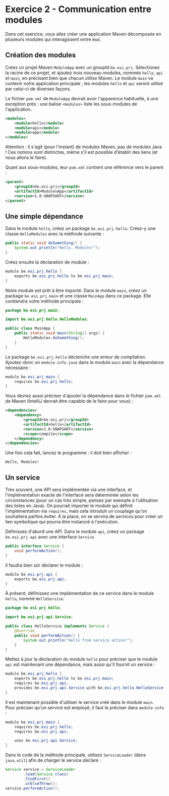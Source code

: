 # Exercice 2 - Communication entre modules

Dans cet exercice, vous allez créer une application Maven décomposée en plusieurs modules qui interagissent entre eux.

## Création des modules
Créez un projet Maven `ModuleApp` avec un groupId `be.esi.prj`. Sélectionez la racine de ce projet, et ajoutez trois nouveau modules, nommés `hello`, `api` et `main`, en précisant bien que chacun utilise Maven. Le module `main` va contenir notre application principale ; les modules `hello` et `api` seront utilisé par celui-ci de diverses façons.

Le fichier `pom.xml` de `ModuleApp` devrait avoir l'apparence habituelle, à une exception près : une balise `<modules>` liste les sous-modules de l'application.

```xml title="ModuleApp/pom.xml"
<modules>
    <module>hello</module>
    <module>api</module>
    <module>app</module>
</modules>
```

Attention : il s'agit (pour l'instant) de modules Maven, pas de modules Java ! Ces notions sont distinctes, même s'il est possible d'établir des liens (et nous allons le faire).

Quant aux sous-modules, leur `pom.xml` contient une référence vers le parent : 

```xml
<parent>
    <groupId>be.esi.prj</groupId>
    <artifactId>ModulesApp</artifactId>
    <version>1.0-SNAPSHOT</version>
</parent>
```

## Une simple dépendance

Dans le module `hello`, créez un package `be.esi.prj.hello`. Créez-y une classe `HelloModules` avec la méthode suivante :

```java
public static void doSomething() {
    System.out.println("Hello, Modules!");
}
```

Créez ensuite la déclaration de module :

```java showLineNumbers title="hello/src/main/java/module-info.java"
module be.esi.prj.hello {
    exports be.esi.prj.hello to be.esi.prj.main;
}
```

Notre module est prêt à être importé. Dans le module `main`, créez un package `be.esi.prj.main` et une classe `MainApp` dans ce package. Elle contiendra votre méthode principale :

```java showLineNumbers title="MainApp.java"
package be.esi.prj.main;

import be.esi.prj.hello.HelloModules;

public class MainApp {
    public static void main(String[] args) {
        HelloModules.doSomething();
    }
}
```

Le package `be.esi.prj.hello` déclenche une erreur de compilation. Ajoutez-donc un `module-info.java` dans le module `main` avec la dépendance nécessaire : 

```java showLineNumbers title="main/src/main/java/module-info.java"
module be.esi.prj.main {
    requires be.esi.prj.hello;
}
```

Vous devrez aussi préciser d'ajouter la dépendance dans le fichier `pom.xml` de Maven (IntelliJ devrait être capable de le faire pour vous) :

```xml title="main/pom.xml"
<dependencies>
    <dependency>
        <groupId>be.esi.prj</groupId>
        <artifactId>hello</artifactId>
        <version>1.0-SNAPSHOT</version>
        <scope>compile</scope>
    </dependency>
</dependencies>
```

Une fois cela fait, lancez le programme : il doit bien afficher :

```
Hello, Modules!
```

## Un service
Très souvent, une API sera implémentée via une interface, et l'implémentation exacte de l'interface sera déterminée selon les circonstances (pour un cas très simple, pensez par exemple à l'utilisation des listes en Java). On pourrait importer le module qui définit l'implémentation via `requires`, mais cela introduit un couplage qu'on souhaitera parfois éviter. À la place, on se servira de _services_ pour créer un lien symbolique qui pourra être instancié à l'exécution.

Définissez d'abord une API. Dans le module `api`, créez un package `be.esi.prj.api` avec une interface `Service`.

```java showLineNumbers title="Service.java"
public interface Service {
    void performAction();
}
```

Il faudra bien sûr déclarer le module :

```java showLineNumbers title="api/src/main/java/module-info.java"
module be.esi.prj.api {
    exports be.esi.prj.api;
}
```

À présent, définissez une implémentation de ce service dans le module `hello`, nommé `HelloService`.

```java showLineNumbers title="HelloService.java"
package be.esi.prj.hello;

import be.esi.prj.api.Service;

public class HelloService implements Service {
    @Override
    public void performAction() {
        System.out.println("Hello from service action!");
    }
}
```

Mettez à jour la déclaration du module `hello` pour préciser que le module `api` est maintenant une dépendance, mais aussi qu'il fournit un service :

```java showLineNumbers title="hello/src/main/java/module-info.java"
module be.esi.prj.hello {
    exports be.esi.prj.hello to be.esi.prj.main;
    requires be.esi.prj.api;
    provides be.esi.prj.api.Service with be.esi.prj.hello.HelloService;
}
```


Il est maintenant possible d'utiliser le service créé dans le module `main`. Pour préciser qu'un service est employé, il faut le préciser dans `module-info` : 

```java showLineNumbers title="main/src/main/java/module-info.java"
module be.esi.prj.main {
    requires be.esi.prj.hello;
    requires be.esi.prj.api;

    uses be.esi.prj.api.Service;
}
```

Dans le code de la méthode principale, utilisez `ServiceLoader` (dans `java.util`) afin de charger le service déclaré :

```java
Service service = ServiceLoader
        .load(Service.class)
        .findFirst()
        .orElseThrow();
service.performAction();
```
